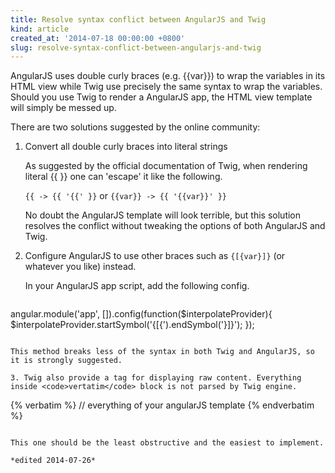 ```yaml
---
title: Resolve syntax conflict between AngularJS and Twig
kind: article
created_at: '2014-07-18 00:00:00 +0800'
slug: resolve-syntax-conflict-between-angularjs-and-twig
---
```


AngularJS uses double curly braces (e.g. {{var}}) to wrap the variables in its HTML view while Twig use precisely the same syntax to wrap the variables. Should you use Twig to render a AngularJS app, the HTML view template will simply be messed up.

There are two solutions suggested by the online community:

1. Convert all double curly braces into literal strings

   As suggested by the official documentation of Twig, when rendering literal {{ }} one can 'escape' it like the following.

   `{{ -> {{ '{{' }}` or `{{var}} -> {{ '{{var}}' }}`

   No doubt the AngularJS template will look terrible, but this solution resolves the conflict without tweaking the options of both AngularJS and Twig. 

2. Configure AngularJS to use other braces such as <code>{[{var}]}</code> (or whatever you like) instead.

   In your AngularJS app script, add the following config.

   ~~~ javascript
angular.module('app', []).config(function($interpolateProvider){
  $interpolateProvider.startSymbol('{[{').endSymbol('}]}');
});
   ~~~

   This method breaks less of the syntax in both Twig and AngularJS, so it is strongly suggested.

3. Twig also provide a tag for displaying raw content. Everything inside <code>vertatim</code> block is not parsed by Twig engine.

   ~~~
{% verbatim %}
// everything of your angularJS template
{% endverbatim %}
   ~~~

   This one should be the least obstructive and the easiest to implement.

*edited 2014-07-26*
